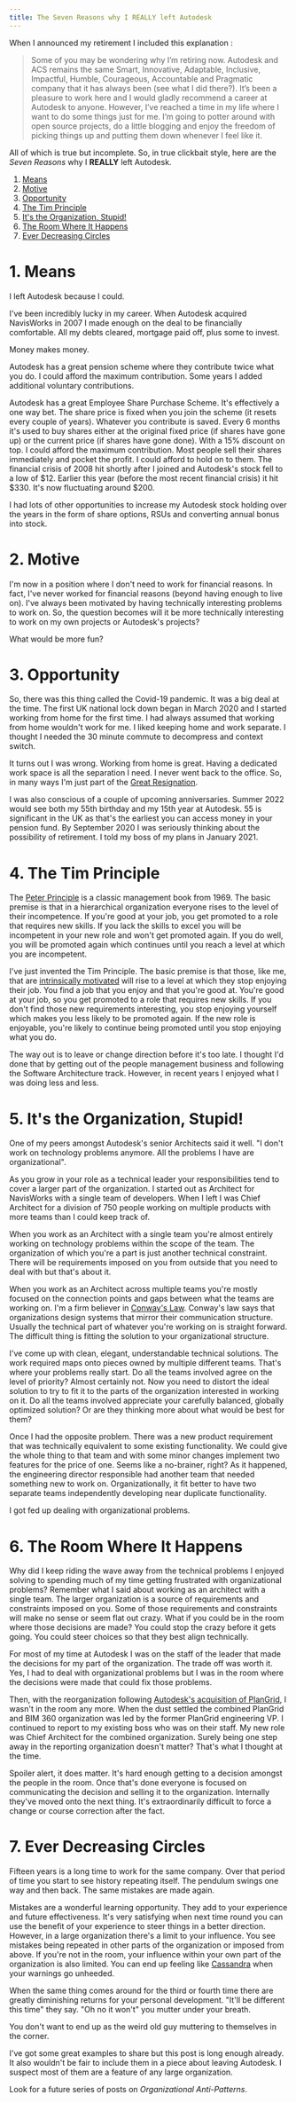 ```yaml
---
title: The Seven Reasons why I REALLY left Autodesk
---
```


When I announced my retirement I included this explanation :

> Some of you may be wondering why I’m retiring now. Autodesk and ACS remains the same Smart, Innovative, Adaptable, Inclusive, Impactful, Humble, Courageous, 
> Accountable and Pragmatic company that it has always been (see what I did there?). It’s been a pleasure to work here and I would gladly recommend a career at 
> Autodesk to anyone. However, I’ve reached a time in my life where I want to do some things just for me. I’m going to potter around with open source projects, do a 
> little blogging and enjoy the freedom of picking things up and putting them down whenever I feel like it.

All of which is true but incomplete. So, in true clickbait style, here are the *Seven Reasons* why I **REALLY** left Autodesk.

1. [Means](#1-means)
2. [Motive](#2-motive)
3. [Opportunity](#3-opportunity)
4. [The Tim Principle](#4-the-tim-principle)
5. [It's the Organization, Stupid!](#5-its-the-organization-stupid)
6. [The Room Where It Happens](#6-the-room-where-it-happens)
7. [Ever Decreasing Circles](#7-ever-decreasing-circles)

# 1. Means

I left Autodesk because I could.

I've been incredibly lucky in my career. When Autodesk acquired NavisWorks in 2007 I made enough on the deal to be financially comfortable. All my debts cleared, mortgage paid off, plus some to invest.  

Money makes money. 

Autodesk has a great pension scheme where they contribute twice what you do. I could afford the maximum contribution. Some years I added additional voluntary contributions.

Autodesk has a great Employee Share Purchase Scheme. It's effectively a one way bet. The share price is fixed when you join the scheme (it resets every couple of years). Whatever you contribute is saved. Every 6 months it's used to buy shares either at the original fixed price (if shares have gone up) or the current price (if shares have gone done). With a 15% discount on top. I could afford the maximum contribution. Most people sell their shares immediately and pocket the profit. I could afford to hold on to them. The financial crisis of 2008 hit shortly after I joined and Autodesk's stock fell to a low of $12. Earlier this year (before the most recent financial crisis) it hit $330. It's now fluctuating around $200.

I had lots of other opportunities to increase my Autodesk stock holding over the years in the form of share options, RSUs and converting annual bonus into stock.

# 2. Motive

I'm now in a position where I don't need to work for financial reasons. In fact, I've never worked for financial reasons (beyond having enough to live on). I've always been motivated by having technically interesting problems to work on. So, the question becomes will it be more technically interesting to work on my own projects or Autodesk's projects? 

What would be more fun?

# 3. Opportunity

So, there was this thing called the Covid-19 pandemic. It was a big deal at the time. The first UK national lock down began in March 2020 and I started working from home for the first time. I had always assumed that working from home wouldn't work for me. I liked keeping home and work separate. I thought I needed the 30 minute commute to decompress and context switch. 

It turns out I was wrong. Working from home is great. Having a dedicated work space is all the separation I need. I never went back to the office. So, in many ways I'm just part of the [Great Resignation](https://en.wikipedia.org/wiki/Great_Resignation).

I was also conscious of a couple of upcoming anniversaries. Summer 2022 would see both my 55th birthday and my 15th year at Autodesk. 55 is significant in the UK as that's the earliest you can access money in your pension fund. By September 2020 I was seriously thinking about the possibility of retirement. I told my boss of my plans in January 2021. 

# 4. The Tim Principle

The [Peter Principle](https://en.wikipedia.org/wiki/Peter_principle) is a classic management book from 1969. The basic premise is that in a hierarchical organization everyone rises to the level of their incompetence. If you're good at your job, you get promoted to a role that requires new skills. If you lack the skills to excel you will be incompetent in your new role and won't get promoted again. If you do well, you will be promoted again which continues until you reach a level at which you are incompetent. 

I've just invented the Tim Principle. The basic premise is that those, like me, that are [intrinsically motivated](https://en.wikipedia.org/wiki/Motivation) will rise to a level at which they stop enjoying their job. You find a job that you enjoy and that you're good at. You're good at your job, so you get promoted to a role that requires new skills. If you don't find those new requirements interesting, you stop enjoying yourself which makes you less likely to be promoted again. If the new role is enjoyable, you're likely to continue being promoted until you stop enjoying what you do. 

The way out is to leave or change direction before it's too late. I thought I'd done that by getting out of the people management business and following the Software Architecture track. However, in recent years I enjoyed what I was doing less and less. 

# 5. It's the Organization, Stupid!

One of my peers amongst Autodesk's senior Architects said it well. "I don't work on technology problems anymore. All the problems I have are organizational". 

As you grow in your role as a technical leader your responsibilities tend to cover a larger part of the organization. I started out as Architect for NavisWorks with a single team of developers. When I left I was Chief Architect for a division of 750 people working on multiple products with more teams than I could keep track of. 

When you work as an Architect with a single team you're almost entirely working on technology problems within the scope of the team. The organization of which you're a part is just another technical constraint. There will be requirements imposed on you from outside that you need to deal with but that's about it. 

When you work as an Architect across multiple teams you're mostly focused on the connection points and gaps between what the teams are working on. I'm a firm believer in [Conway's Law](https://en.wikipedia.org/wiki/Conway%27s_law). Conway's law says that organizations design systems that mirror their communication structure. Usually the technical part of whatever you're working on is straight forward. The difficult thing is fitting the solution to your organizational structure.

I've come up with clean, elegant, understandable technical solutions. The work required maps onto pieces owned by multiple different teams. That's where your problems really start. Do all the teams involved agree on the level of priority? Almost certainly not. Now you need to distort the ideal solution to try to fit it to the parts of the organization interested in working on it. Do all the teams involved appreciate your carefully balanced, globally optimized solution? Or are they thinking more about what would be best for them?

Once I had the opposite problem. There was a new product requirement that was technically equivalent to some existing functionality. We could give the whole thing to that team and with some minor changes implement two features for the price of one. Seems like a no-brainer, right? As it happened, the engineering director responsible had another team that needed something new to work on. Organizationally, it fit better to have two separate teams independently developing near duplicate functionality. 

I got fed up dealing with organizational problems.

# 6. The Room Where It Happens

Why did I keep riding the wave away from the technical problems I enjoyed solving to spending much of my time getting frustrated with organizational problems? Remember what I said about working as an architect with a single team. The larger organization is a source of requirements and constraints imposed on you. Some of those requirements and constraints will make no sense or seem flat out crazy. What if you could be in the room where those decisions are made? You could stop the crazy before it gets going. You could steer choices so that they best align technically. 

For most of my time at Autodesk I was on the staff of the leader that made the decisions for my part of the organization. The trade off was worth it. Yes, I had to deal with organizational problems but I was in the room where the decisions were made that could fix those problems. 

Then, with the reorganization following [Autodesk's acquisition of PlanGrid](https://investors.autodesk.com/news-releases/news-release-details/autodesk-completes-plangrid-acquisition), I wasn't in the room any more. When the dust settled the combined PlanGrid and BIM 360 organization was led by the former PlanGrid engineering VP. I continued to report to my existing boss who was on their staff. My new role was Chief Architect for the combined organization. Surely being one step away in the reporting organization doesn't matter? That's what I thought at the time.

Spoiler alert, it does matter. It's hard enough getting to a decision amongst the people in the room. Once that's done everyone is focused on communicating the decision and selling it to the organization. Internally they've moved onto the next thing. It's extraordinarily difficult to force a change or course correction after the fact. 

# 7. Ever Decreasing Circles

Fifteen years is a long time to work for the same company. Over that period of time you start to see history repeating itself. The pendulum swings one way and then back. The same mistakes are made again. 

Mistakes are a wonderful learning opportunity. They add to your experience and future effectiveness. It's very satisfying when next time round you can use the benefit of your experience to steer things in a better direction. However, in a large organization there's a limit to your influence. You see mistakes being repeated in other parts of the organization or imposed from above. If you're not in the room, your influence within your own part of the organization is also limited. You can end up feeling like [Cassandra](https://en.wikipedia.org/wiki/Cassandra) when your warnings go unheeded.

When the same thing comes around for the third or fourth time there are greatly diminishing returns for your personal development. "It'll be different this time" they say. "Oh no it won't" you mutter under your breath. 

You don't want to end up as the weird old guy muttering to themselves in the corner. 

I've got some great examples to share but this post is long enough already. It also wouldn't be fair to include them in a piece about leaving Autodesk. I suspect most of them are a feature of any large organization. 

Look for a future series of posts on *Organizational Anti-Patterns*.